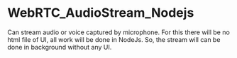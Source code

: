 # WebRTC_AudioStream_Nodejs
Can stream audio or voice captured by microphone. For this there will be no html file of UI, all work will be done in NodeJs. So, the stream will can be done in background without any UI.

